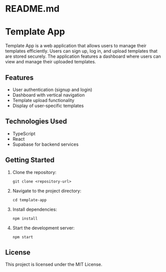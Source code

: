 # README.md

# Template App

Template App is a web application that allows users to manage their templates efficiently. Users can sign up, log in, and upload templates that are stored securely. The application features a dashboard where users can view and manage their uploaded templates.

## Features

- User authentication (signup and login)
- Dashboard with vertical navigation
- Template upload functionality
- Display of user-specific templates

## Technologies Used

- TypeScript
- React
- Supabase for backend services

## Getting Started

1. Clone the repository:
   ```
   git clone <repository-url>
   ```

2. Navigate to the project directory:
   ```
   cd template-app
   ```

3. Install dependencies:
   ```
   npm install
   ```

4. Start the development server:
   ```
   npm start
   ```

## License

This project is licensed under the MIT License.